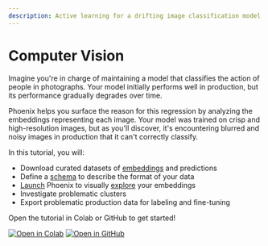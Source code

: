 ```yaml
---
description: Active learning for a drifting image classification model
---
```


# Computer Vision

Imagine you're in charge of maintaining a model that classifies the action of people in photographs. Your model initially performs well in production, but its performance gradually degrades over time.

Phoenix helps you surface the reason for this regression by analyzing the embeddings representing each image. Your model was trained on crisp and high-resolution images, but as you'll discover, it's encountering blurred and noisy images in production that it can't correctly classify.

In this tutorial, you will:

* Download curated datasets of [embeddings](../concepts/embeddings.md) and predictions
* Define a [schema](../api/dataset-and-schema.md#phoenix.schema) to describe the format of your data
* [Launch](../api/session.md#phoenix.launch\_app) Phoenix to visually [explore](../concepts/phoenix-basics.md#embedding-details) your embeddings
* Investigate problematic clusters
* Export problematic production data for labeling and fine-tuning

Open the tutorial in Colab or GitHub to get started! 

[![Open in Colab](https://img.shields.io/static/v1?message=Open%20in%20Colab\&logo=googlecolab\&labelColor=grey\&color=blue\&logoColor=orange\&label=%20)](https://colab.research.google.com/github/Arize-ai/phoenix/blob/main/tutorials/image\_classification\_tutorial.ipynb) [![Open in GitHub](https://img.shields.io/static/v1?message=Open%20in%20GitHub\&logo=github\&labelColor=grey\&color=blue\&logoColor=white\&label=%20)](https://github.com/Arize-ai/phoenix/blob/main/tutorials/image\_classification\_tutorial.ipynb)

